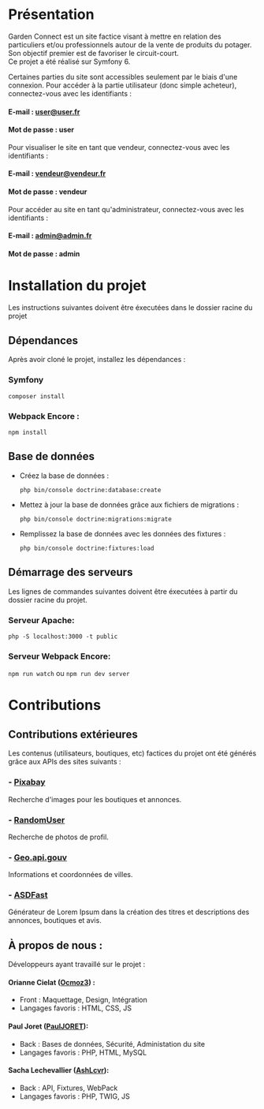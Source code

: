# Présentation
Garden Connect est un site factice visant à mettre en relation des particuliers et/ou professionnels autour de la vente de produits du potager.  
Son objectif premier est de favoriser le circuit-court.  
Ce projet a été réalisé sur Symfony 6.

Certaines parties du site sont accessibles seulement par le biais d'une connexion.
Pour accéder à la partie utilisateur (donc simple acheteur), connectez-vous avec les identifiants :
#### E-mail : user@user.fr
#### Mot de passe : user
Pour visualiser le site en tant que vendeur, connectez-vous avec les identifiants :
#### E-mail : vendeur@vendeur.fr
#### Mot de passe : vendeur
Pour accéder au site en tant qu'administrateur, connectez-vous avec les identifiants :  
#### E-mail : admin@admin.fr
#### Mot de passe : admin

# Installation du projet

Les instructions suivantes doivent être éxecutées dans le dossier racine du projet

## Dépendances

Après avoir cloné le projet, installez les dépendances :

### Symfony

`composer install`

### Webpack Encore :

`npm install`

## Base de données
- Créez la base de données :

  `php bin/console doctrine:database:create`

- Mettez à jour la base de données grâce aux fichiers de migrations :

  `php bin/console doctrine:migrations:migrate`

- Remplissez la base de données avec les données des fixtures :

  `php bin/console doctrine:fixtures:load`

## Démarrage des serveurs
Les lignes de commandes suivantes doivent être éxecutées à partir du dossier racine du projet.

### Serveur Apache:

`php -S localhost:3000 -t public`

### Serveur Webpack Encore:

`npm run watch` 
ou 
`npm run dev server`

# Contributions 

## Contributions extérieures 

Les contenus (utilisateurs, boutiques, etc) factices du projet ont été générés grâce aux APIs des sites suivants :  

### - [Pixabay](https://pixabay.com/fr/service/about/api/)
Recherche d'images pour les boutiques et annonces.

### - [RandomUser](https://randomuser.me/)
Recherche de photos de profil.

### - [Geo.api.gouv](https://geo.api.gouv.fr/decoupage-administratif/communes)
Informations et coordonnées de villes.

### - [ASDFast](http://asdfast.beobit.net/)
Générateur de Lorem Ipsum dans la création des titres et descriptions des annonces, boutiques et avis.

## À propos de nous : 

Développeurs ayant travaillé sur le projet : 

#### Orianne Cielat ([Ocmoz3](https://github.com/Ocmoz3)) :
 - Front : Maquettage, Design, Intégration
 - Langages favoris : HTML, CSS, JS
 
#### Paul Joret ([PaulJORET](https://github.com/PaulJORET)):
- Back :  Bases de données, Sécurité, Administation du site
- Langages favoris : PHP, HTML, MySQL

 
#### Sacha Lechevallier ([AshLcvr](https://github.com/AshLcvr)):
- Back : API, Fixtures, WebPack
- Langages favoris : PHP, TWIG, JS


